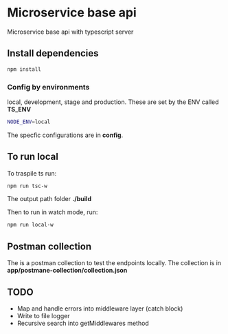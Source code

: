 # Microservice base api

Microservice base api with typescript server

## Install dependencies

```sh
npm install
```
### Config by environments

local, development, stage and production. These are set by the ENV called **TS_ENV**

```sh
NODE_ENV=local
```

The specfic configurations are in **config**.

## To run local

To traspile ts run:

```sh
npm run tsc-w
```

The output path folder **./build**

Then to run in watch mode, run:

```sh
npm run local-w
```

## Postman collection

The is a postman collection to test the endpoints locally. The collection is in **app/postmane-collection/collection.json**

## TODO

- Map and handle errors into middleware layer (catch block)
- Write to file logger
- Recursive search into getMiddlewares method
